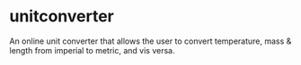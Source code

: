 # unitconverter
An online unit converter that allows the user to convert temperature, mass &amp; length from imperial to metric, and vis versa.
